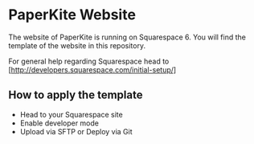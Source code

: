 # PaperKite Website

The website of PaperKite is running on Squarespace 6.
You will find the template of the website in this repository.

For general help regarding Squarespace head to [http://developers.squarespace.com/initial-setup/]

## How to apply the template

- Head to your Squarespace site
- Enable developer mode
- Upload via SFTP or Deploy via Git
